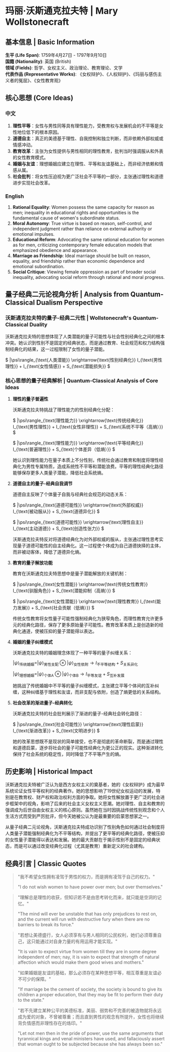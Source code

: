 # 玛丽·沃斯通克拉夫特 | Mary Wollstonecraft

## 基本信息 | Basic Information

**生平 (Life Span)**: 1759年4月27日 - 1797年9月10日  
**国籍 (Nationality)**: 英国 (British)  
**领域 (Fields)**: 哲学、女权主义、政治理论、教育理论、文学  
**代表作品 (Representative Works)**: 《女权辩护》、《人权辩护》、《玛丽与感伤主义者的冤屈》、《女性教育观》

## 核心思想 (Core Ideas)

### 中文
1. **理性平等**：女性与男性同等具有理性能力，受教育权与发展机会的不平等是女性地位低下的根本原因。
2. **道德自主**：真正的美德基于理性、自我控制和独立判断，而非依赖外部权威或情感冲动。
3. **教育改革**：主张为女性提供与男性相同的理性教育，批判当时强调服从和外表的女性教育模式。
4. **婚姻与友谊**：理想婚姻应建立在理性、平等和友谊基础上，而非经济依赖和情感从属。
5. **社会批判**：将女性压迫视为更广泛社会不平等的一部分，主张通过理性和道德进步实现社会改革。

### English
1. **Rational Equality**: Women possess the same capacity for reason as men; inequality in educational rights and opportunities is the fundamental cause of women's subordinate status.
2. **Moral Autonomy**: True virtue is based on reason, self-control, and independent judgment rather than reliance on external authority or emotional impulses.
3. **Educational Reform**: Advocating the same rational education for women as for men, criticizing contemporary female education models that emphasized obedience and appearance.
4. **Marriage as Friendship**: Ideal marriage should be built on reason, equality, and friendship rather than economic dependence and emotional subordination.
5. **Social Critique**: Viewing female oppression as part of broader social inequality, advocating social reform through rational and moral progress.

## 量子经典二元论视角分析 | Analysis from Quantum-Classical Dualism Perspective

### 沃斯通克拉夫特的量子-经典二元性 | Wollstonecraft's Quantum-Classical Duality

沃斯通克拉夫特的思想体现了人类潜能的量子可能性与社会性别经典化之间的根本冲突。她认识到性别不是固定的经典状态，而是通过教育、社会规范和权力结构强制经典化的结果，这一过程限制了女性的量子潜能。

$`
|\psi\rangle_{\text{人类潜能}} \xrightarrow{\text{性别经典化}} I_{\text{男性理性}} + I_{\text{女性情感}} + S_{\text{潜能损失}}
`$

### 核心思想的量子经典解析 | Quantum-Classical Analysis of Core Ideas

1. **理性的量子普遍性**

   沃斯通克拉夫特挑战了理性能力的性别经典化分配：

   $`
   |\psi\rangle_{\text{理性能力}} \xrightarrow{\text{传统经典化}} I_{\text{男性理性}} + I_{\text{女性非理性}} + S_{\text{系统不平等（高熵）}}
   `$

   $`
   |\psi\rangle_{\text{理性能力}} \xrightarrow{\text{平等经典化}} I_{\text{普遍理性}} + S_{\text{个体差异（低熵）}}
   `$

   她认识到理性能力在量子本质上不分性别，传统社会通过教育和制度将理性经典化为男性专属特质，造成系统性不平等和潜能浪费。平等的理性经典化路径能够保存更多人类量子潜能，降低社会系统熵。

2. **道德自主的量子-经典自我调节**

   道德自主反映了个体量子自我与经典社会规范的动态关系：

   $`
   |\psi\rangle_{\text{道德可能性}} \xrightarrow{\text{外部权威}} I_{\text{被动服从}} + S_{\text{道德异化}}
   `$

   $`
   |\psi\rangle_{\text{道德可能性}} \xrightarrow{\text{理性自主}} I_{\text{主动道德}} + S_{\text{创造性张力}}
   `$

   沃斯通克拉夫特反对将道德经典化为对外部权威的服从，主张通过理性思考实现量子道德可能性的自主经典化。这一过程使个体成为自己道德抉择的主体，而非被动客体，降低了道德异化熵。

3. **教育的量子解放功能**

   教育在沃斯通克拉夫特思想中是量子潜能解放的关键机制：

   $`
   |\psi\rangle_{\text{女性潜能}} \xrightarrow{\text{传统女性教育}} I_{\text{驯服角色}} + S_{\text{潜能抑制（高熵）}}
   `$

   $`
   |\psi\rangle_{\text{女性潜能}} \xrightarrow{\text{理性教育}} I_{\text{能力发展}} + S_{\text{社会贡献（低熵）}}
   `$

   传统女性教育将女性量子可能性强制经典化为狭窄角色，而理性教育允许更多元的经典化路径，保存了更多原始量子可能性。教育改革本质上是创造新的经典化通道，使被压抑的量子潜能得以表达。

4. **婚姻的量子纠缠模式**

   沃斯通克拉夫特的婚姻理念体现了一种平等的量子纠缠关系：

   $`
   |\psi\rangle_{\text{传统婚姻}} = |\psi\rangle_{\text{男性支配}} \otimes |\psi\rangle_{\text{女性依附}} \rightarrow I_{\text{不平等结构}} + S_{\text{关系异化}}
   `$

   $`
   |\psi\rangle_{\text{理想婚姻}} = |\psi\rangle_{\text{个体A}} \otimes |\psi\rangle_{\text{个体B}} \rightarrow I_{\text{平等友谊}} + S_{\text{互补发展}}
   `$

   她挑战了传统婚姻中不平等的量子纠缠模式，主张建立平等个体间的互补纠缠，这种纠缠基于理性和友谊，而非支配与依附，创造了熵更低的关系结构。

5. **社会改革的渐进量子-经典转化**

   沃斯通克拉夫特的社会批判展示了渐进的量子-经典社会转化路径：

   $`
   |\psi\rangle_{\text{社会可能性}} \xrightarrow{\text{理性启蒙}} I_{\text{渐进改革}} + S_{\text{文明进步}}
   `$

   她的改革思想既不是现状的简单接受，也不是彻底的革命断裂，而是通过理性和道德启蒙，逐步将社会的量子可能性经典化为更公正的现实。这种渐进转化保持了社会系统的稳定性，同时降低了不平等产生的熵。

## 历史影响 | Historical Impact

沃斯通克拉夫特被广泛认为是西方女权主义的奠基者，她的《女权辩护》成为最早系统论证女性平等权利的经典著作。她的思想影响了19世纪女权运动的发展，特别是在教育权、财产权和政治权利方面的争取。她将女性解放置于更广泛的社会进步框架中的视角，影响了后来的社会主义女权主义思潮。她对理性、自主和教育的强调成为后世自由女权主义的核心原则。虽然她在当时因挑战传统性别观念和个人生活方式而受到严厉批评，但今天她被公认为是最重要的启蒙思想家之一。

从量子经典二元论视角，沃斯通克拉夫特成功识别了性别角色如何通过社会制度将人类量子潜能强制经典化为不平等结构，并提出了更平等的经典化路径，使被压抑的女性量子潜能得以表达和发展。她的最大贡献在于揭示性别不是固定的经典状态，而是可以通过改变经典化过程（尤其是教育）重新定义的社会建构。

## 经典引言 | Classic Quotes

> "我不希望女性拥有凌驾于男性的权力，而是拥有凌驾于自己的权力。"
> 
> "I do not wish women to have power over men; but over themselves."

> "理解总是理性的收获，但知识若不是由思考转化而来，就只能是空洞的记忆。"
> 
> "The mind will ever be unstable that has only prejudices to rest on, and the current will run with destructive fury when there are no barriers to break its force."

> "若想让美德盛行，女人必须享有与男人相同的公民权利，她们必须尊重自己，这只能通过对自身力量的有用运用才能实现。"
> 
> "It is vain to expect virtue from women till they are in some degree independent of men; nay, it is vain to expect that strength of natural affection which would make them good wives and mothers."

> "如果婚姻是友谊的基础，那么必须存在某种思想平等，相互尊重是友谊必不可少的保障。"
> 
> "If marriage be the cement of society, the society is bound to give its children a proper education, that they may be fit to perform their duty to the state."

> "若不先建立某种公平的美德标准，美丽、弱势和不完善的被造物就将永远成为爱的对象，不曾被尊重；而且直到男性的观念有所提升，女性也将继续背负情感而非理性存在的烙印。"
> 
> "Let not men then in the pride of power, use the same arguments that tyrannical kings and venal ministers have used, and fallaciously assert that woman ought to be subjected because she has always been so." 